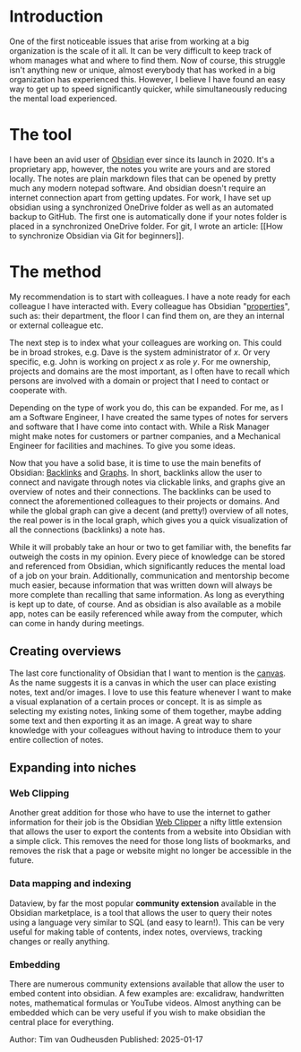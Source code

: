 # Introduction
One of the first noticeable issues that arise from working at a big organization is the scale of it all. 
It can be very difficult to keep track of whom manages what and where to find them. Now of course, this struggle isn't anything new or unique, almost everybody that has worked in a big organization has experienced this. However, I believe I have found an easy way to get up to speed significantly quicker, while simultaneously reducing the mental load experienced.

# The tool
I have been an avid user of [Obsidian](https://obsidian.md/) ever since its launch in 2020. It's a proprietary app, however, the notes you write are yours and are stored locally. The notes are plain markdown files that can be opened by pretty much any modern notepad software. And obsidian doesn't require an internet connection apart from getting updates. 
For work, I have set up obsidian using a synchronized OneDrive folder as well as an automated backup to GitHub. The first one is automatically done if your notes folder is placed in a synchronized OneDrive folder. For git, I wrote an article: [[How to synchronize Obsidian via Git for beginners]].

# The method
My recommendation is to start with colleagues. I have a note ready for each colleague I have interacted with. Every colleague has Obsidian "[properties](https://help.obsidian.md/Editing+and+formatting/Properties)", such as: their department, the floor I can find them on, are they an internal or external colleague etc.

The next step is to index what your colleagues are working on. This could be in broad strokes, e.g. Dave is the system administrator of *x*. Or very specific, e.g. John is working on project *x* as role *y*.
For me ownership, projects and domains are the most important, as I often have to recall which persons are involved with a domain or project that I need to contact or cooperate with. 

Depending on the type of work you do, this can be expanded. For me, as I am a Software Engineer, I have created the same types of notes for servers and software that I have come into contact with. While a Risk Manager might make notes for customers or partner companies, and a Mechanical Engineer for facilities and machines. To give you some ideas.

Now that you have a solid base, it is time to use the main benefits of Obsidian: [Backlinks](https://help.obsidian.md/Plugins/Backlinks) and [Graphs](https://help.obsidian.md/Plugins/Graph+view). In short, backlinks allow the user to connect and navigate through notes via clickable links, and graphs give an overview of notes and their connections. The backlinks can be used to connect the aforementioned colleagues to their projects or domains. And while the global graph can give a decent (and pretty!) overview of all notes, the real power is in the local graph, which gives you a quick visualization of all the connections (backlinks) a note has.

While it will probably take an hour or two to get familiar with, the benefits far outweigh the costs in my opinion. Every piece of knowledge can be stored and referenced from Obsidian, which significantly reduces the mental load of a job on your brain. Additionally, communication and mentorship become much easier, because information that was written down will always be more complete than recalling that same information. As long as everything is kept up to date, of course.
And as obsidian is also available as a mobile app, notes can be easily referenced while away from the computer, which can come in handy during meetings.

## Creating overviews
The last core functionality of Obsidian that I want to mention is the [canvas](https://obsidian.md/canvas). As the name suggests it is a canvas in which the user can place existing notes, text and/or images. I love to use this feature whenever I want to make a visual explanation of a certain proces or concept.
It is as simple as selecting my existing notes, linking some of them together, maybe adding some text and then exporting it as an image. A great way to share knowledge with your colleagues without having to introduce them to your entire collection of notes.

## Expanding into niches
### Web Clipping
Another great addition for those who have to use the internet to gather information for their job is the Obsidian [Web Clipper](https://obsidian.md/clipper) a nifty little extension that allows the user to export the contents from a website into Obsidian with a simple click. This removes the need for those long lists of bookmarks, and removes the risk that a page or website might no longer be accessible in the future.

### Data mapping and indexing
Dataview, by far the most popular **community extension** available in the Obsidian marketplace, is a tool that allows the user to query their notes using a language very similar to SQL (and easy to learn!). This can be very useful for making table of contents, index notes, overviews, tracking changes or really anything.

### Embedding
There are numerous community extensions available that allow the user to embed content into obsidian. A few examples are: excalidraw, handwritten notes, mathematical formulas or YouTube videos. Almost anything can be embedded which can be very useful if you wish to make obsidian the central place for everything.

Author: Tim van Oudheusden
Published: 2025-01-17


